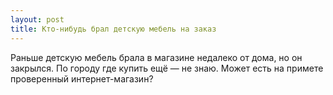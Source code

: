 ```yaml
---
layout: post 
title: Кто-нибудь брал детскую мебель на заказ 
--- 
```

Раньше детскую мебель брала в магазине недалеко от дома, но он закрылся. По городу где купить ещё — не знаю. Может есть на примете проверенный интернет-магазин?
